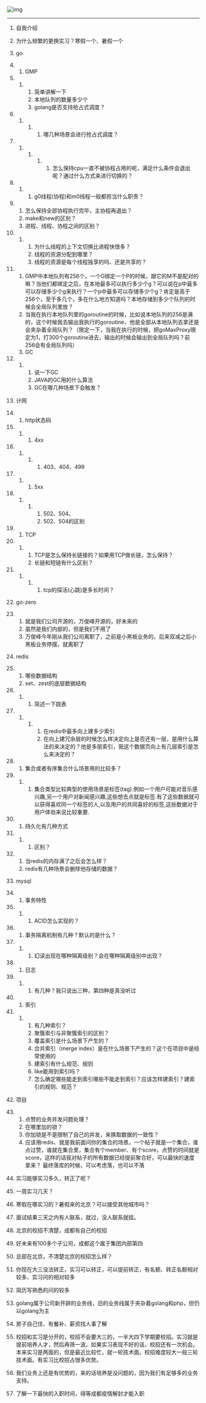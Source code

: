 ![img](https://cdn.nlark.com/yuque/0/2022/png/22219483/1662559577785-11ae2ddd-fcf7-40fe-a1b7-06bf76ac267d.png)

------

1.  自我介绍
2. 为什么频繁的更换实习？寒假一个、暑假一个
3.  go

1. 1. GMP

1. 1. 1. 简单讲解一下
      2. 本地队列的数量多少个
      3. golang是否支持抢占式调度？

1. 1. 1. 1. 哪几种场景会进行抢占式调度？

1. 1. 1. 1. 1. 怎么保持cpu一直不被协程占用的呢，满足什么条件会退出呢？通过什么方式来进行切换的？

1. 1. 1.  g0线程(协程)和m0线程一般都担当什么职责？

1. 1. 怎么保持全部协程执行完毕，主协程再退出？
   2. make和new的区别？
   3. 进程、线程、协程之间的区别？

1. 1. 1. 为什么线程的上下文切换比进程快很多？
      2. 线程的资源分配到哪里？
      3. 线程的资源是每个线程独享的吗、还是共享的？

1. 1. GMP中本地队列有256个，一个G绑定一个P的时候，跟它的M不是配对的嘛？当他们都绑定之后，在本地最多可以执行多少个g？可以说在p中最多可以存储多少个g来执行？一个p中最多可以存储多少个g？肯定是高于256个，至于多几个，多在什么地方知道吗？本地存储到多少个队列的时候会全局队列里放？
   2. 当我在执行本地队列里的goroutine的时候，比如说本地队列的256是满的，这个时候我去输出我执行的goroutine，他是全部从本地队列去拿还是会夹杂着全局队列？（限定一下，当我在执行的时候，把goMaxProxy限定为1，打300个goroutine进去，输出的时候会输出到全局队列吗？前256会有全局队列吗）
   3. GC

1. 1. 1. 说一下GC
      2. JAVA的GC用的什么算法 
      3. GC在哪几种场景下会触发？

1. 计网

1. 1. http状态码

1. 1. 1. 4xx

1. 1. 1. 1. 403、404、499

1. 1. 1. 5xx

1. 1. 1. 1. 502、504、
         2. 502、504的区别

1. 1. TCP

1. 1. 1. TCP是怎么保持长链接的？如果用TCP做长链，怎么保持？
      2. 长链和短链有什么区别？

1. 1. 1. 1. tcp的探活(心跳)是多长时间？

1. go-zero

1. 1. 就是我们公司开源的，万俊峰开源的，好未来的
   2. 虽然是我们内部的，但是我们不用了
   3. 万俊峰今年刚从我们公司离职了，之前是小黑板业务的，后来双减之后小黑板业务停摆，就离职了

1. redis

1. 1. 哪些数据结构
   2. set、zest的底层数据结构

1. 1. 1. 简述一下跳表

1. 1. 1. 1. 在redis中最多向上建多少索引
         2. 在向上建冗余层的时候怎么样决定向上是否还有一层，是用什么算法的来决定的？他是多层索引，我这个数据页向上有几层索引是怎么来决定的？

1. 1. 集合或者有序集合什么场景用的比较多？

1. 1. 1. 集合类型比较典型的使用场景是标签(tag).例如一个用户可能对音乐感兴趣,另一个用户对新闻感兴趣,这些想去点就是标签.有了这些数据就可以获得喜欢同一个标签的人,以及用户的共同喜好的标签,这些数据对于用户体验来说比较重要.

1. 1. 持久化有几种方式

1. 1. 1. 区别？ 

1. 1. 当redis的内存满了之后会怎么样？
   2. redis有几种场景会删除他存储的数据？

1. mysql

1. 1. 事务特性

1. 1. 1. ACID怎么实现的？

1. 1. 事务隔离机制有几种？默认的是什么？

1. 1. 1. 幻读出现在哪种隔离级别？会在哪种隔离级别中出现？

1. 1. 日志

1. 1. 1. 有几种？我只说出三种，第四种是真没听过

1. 1. 索引

1. 1. 1. 有几种索引？
      2. 聚簇索引与非聚簇索引的区别？
      3. 覆盖索引是什么场景下产生的？
      4. 合并索引（merge index）是在什么场景下产生的？这个在项目中是经常使用的
      5. 建索引有什么规范、规则
      6. like能用到索引吗？
      7. 怎么确定哪些能走到索引哪些不能走到索引？应该怎样建索引？建索引的规则、规范？

1. 项目

1. 1. 点赞的业务并发问题处理？
   2. 在哪里加的锁？
   3. 你加锁是不是限制了自己的并发，来换取数据的一致性？
   4. 应该用redis、就是我前面问你的集合的场景。一个帖子就是一个集合，谁点过赞，谁就在集合里，集合有个member、有个score，点赞的时间就是score，这样的话我对帖子的所有数据已经提前聚合好，可以最快的速度拿来？  最终落库的时候，可以考虑落，也可以不落

1. 实习能够实习多久，转正了呢？
2. 一周实习几天？
3. 寒假在哪实习的？暑假来的北京？可以接受其他城市吗？
4. 面试结果三天之内有人联系，就过，没人联系就挂。
5. 北京的校招不清楚，成都有自己的校招
6. 好未来有100多个子公司，成都这个属于集团内部第四
7. 总部在北京，不清楚北京的校招怎么样？
8. 你现在大三没法转正，实习可以转正，可以提前转正，有名额、转正名额相对较多、实习问的相对较多
9. 简历写熟悉的问的较多
10. golang属于公司新开辟的业务线，旧的业务线属于夹杂着golang和php，但仍以golang为主
11. 房子自己住、有餐补、薪资找人事了解
12. 校招和实习是分开的，校招不会要大三的，一半大四下学期要校招。实习就是提前培养人才，然后再筛一波。如果实习表现不好的话，校招还有一次机会。本来实习是两面的，但是最近比较忙，就一轮技术面。校招难度较大一般三轮技术面。有实习比校招占很多优势。
13. 我们业务上还是有优势的，来的话培养是没问题的，因为我们有足够多的业务支持。
14. 了解一下最快的入职时间，得等成都疫情解封才能入职
